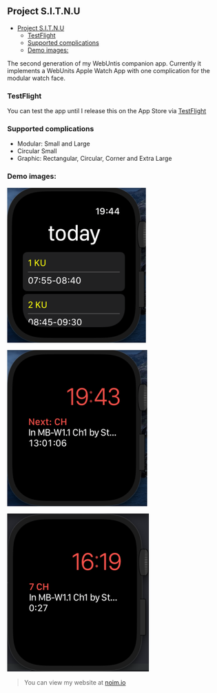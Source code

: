 ## Project S.I.T.N.U

- [Project S.I.T.N.U](#project-sitnu)
  - [TestFlight](#testflight)
  - [Supported complications](#supported-complications)
  - [Demo images:](#demo-images)

The second generation of my WebUntis companion app. Currently it implements a WebUnits Apple Watch App with one complication for the modular watch face.

### TestFlight

You can test the app until I release this on the App Store via [TestFlight](https://testflight.apple.com/join/g6eNWUlW)

### Supported complications

- Modular: Small and Large
- Circular Small
- Graphic: Rectangular, Circular, Corner and Extra Large

### Demo images:

![App Demo](assets/watch_app_demo.png)

![Complication Demo](assets/watch_complication_demo.png)

![Complication Demo: Time until end of lesson](assets/watch_complication_time_until_end.png)

> You can view my website at [noim.io](https://noim.io/)